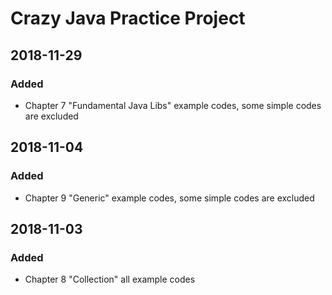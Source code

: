 # Crazy Java Practice Project #

## 2018-11-29 ##
### Added ###
- Chapter 7 "Fundamental Java Libs" example codes, some simple codes are excluded

## 2018-11-04 ##
### Added ###
- Chapter 9 "Generic" example codes, some simple codes are excluded

## 2018-11-03 ##
### Added ###
- Chapter 8 "Collection" all example codes